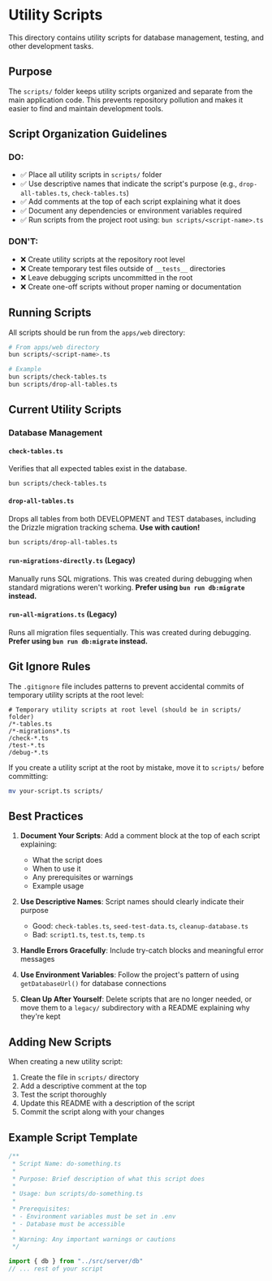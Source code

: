 # Utility Scripts

This directory contains utility scripts for database management, testing, and other development tasks.

## Purpose

The `scripts/` folder keeps utility scripts organized and separate from the main application code. This prevents repository pollution and makes it easier to find and maintain development tools.

## Script Organization Guidelines

### DO:

- ✅ Place all utility scripts in `scripts/` folder
- ✅ Use descriptive names that indicate the script's purpose (e.g., `drop-all-tables.ts`, `check-tables.ts`)
- ✅ Add comments at the top of each script explaining what it does
- ✅ Document any dependencies or environment variables required
- ✅ Run scripts from the project root using: `bun scripts/<script-name>.ts`

### DON'T:

- ❌ Create utility scripts at the repository root level
- ❌ Create temporary test files outside of `__tests__` directories
- ❌ Leave debugging scripts uncommitted in the root
- ❌ Create one-off scripts without proper naming or documentation

## Running Scripts

All scripts should be run from the `apps/web` directory:

```bash
# From apps/web directory
bun scripts/<script-name>.ts

# Example
bun scripts/check-tables.ts
bun scripts/drop-all-tables.ts
```

## Current Utility Scripts

### Database Management

#### `check-tables.ts`

Verifies that all expected tables exist in the database.

```bash
bun scripts/check-tables.ts
```

#### `drop-all-tables.ts`

Drops all tables from both DEVELOPMENT and TEST databases, including the Drizzle migration tracking schema. **Use with caution!**

```bash
bun scripts/drop-all-tables.ts
```

#### `run-migrations-directly.ts` (Legacy)

Manually runs SQL migrations. This was created during debugging when standard migrations weren't working. **Prefer using `bun run db:migrate` instead.**

#### `run-all-migrations.ts` (Legacy)

Runs all migration files sequentially. This was created during debugging. **Prefer using `bun run db:migrate` instead.**

## Git Ignore Rules

The `.gitignore` file includes patterns to prevent accidental commits of temporary utility scripts at the root level:

```gitignore
# Temporary utility scripts at root level (should be in scripts/ folder)
/*-tables.ts
/*-migrations*.ts
/check-*.ts
/test-*.ts
/debug-*.ts
```

If you create a utility script at the root by mistake, move it to `scripts/` before committing:

```bash
mv your-script.ts scripts/
```

## Best Practices

1. **Document Your Scripts**: Add a comment block at the top of each script explaining:
   - What the script does
   - When to use it
   - Any prerequisites or warnings
   - Example usage

2. **Use Descriptive Names**: Script names should clearly indicate their purpose
   - Good: `check-tables.ts`, `seed-test-data.ts`, `cleanup-database.ts`
   - Bad: `script1.ts`, `test.ts`, `temp.ts`

3. **Handle Errors Gracefully**: Include try-catch blocks and meaningful error messages

4. **Use Environment Variables**: Follow the project's pattern of using `getDatabaseUrl()` for database connections

5. **Clean Up After Yourself**: Delete scripts that are no longer needed, or move them to a `legacy/` subdirectory with a README explaining why they're kept

## Adding New Scripts

When creating a new utility script:

1. Create the file in `scripts/` directory
2. Add a descriptive comment at the top
3. Test the script thoroughly
4. Update this README with a description of the script
5. Commit the script along with your changes

## Example Script Template

```typescript
/**
 * Script Name: do-something.ts
 *
 * Purpose: Brief description of what this script does
 *
 * Usage: bun scripts/do-something.ts
 *
 * Prerequisites:
 * - Environment variables must be set in .env
 * - Database must be accessible
 *
 * Warning: Any important warnings or cautions
 */

import { db } from "../src/server/db"
// ... rest of your script
```
